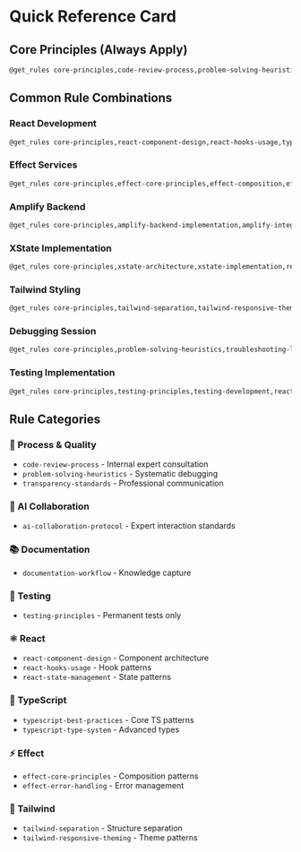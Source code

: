 # Quick Reference Card

## Core Principles (Always Apply)

```bash
@get_rules core-principles,code-review-process,problem-solving-heuristics,transparency-standards,ai-collaboration-protocol,silent-execution-protocol,documentation-workflow,testing-principles,clean-code,content-policy
```

## Common Rule Combinations

### React Development

```bash
@get_rules core-principles,react-component-design,react-hooks-usage,typescript-best-practices,testing-principles
```

### Effect Services

```bash
@get_rules core-principles,effect-core-principles,effect-composition,effect-error-handling,typescript-best-practices
```

### Amplify Backend

```bash
@get_rules core-principles,amplify-backend-implementation,amplify-integration-patterns,typescript-best-practices
```

### XState Implementation

```bash
@get_rules core-principles,xstate-architecture,xstate-implementation,react-state-management,typescript-best-practices
```

### Tailwind Styling

```bash
@get_rules core-principles,tailwind-separation,tailwind-responsive-theming,react-component-design
```

### Debugging Session

```bash
@get_rules core-principles,problem-solving-heuristics,troubleshooting-log,documentation-workflow
```

### Testing Implementation

```bash
@get_rules core-principles,testing-principles,testing-development,react-testing
```

## Rule Categories

### 🔄 Process & Quality

- `code-review-process` - Internal expert consultation
- `problem-solving-heuristics` - Systematic debugging
- `transparency-standards` - Professional communication

### 🤖 AI Collaboration  

- `ai-collaboration-protocol` - Expert interaction standards

### 📚 Documentation

- `documentation-workflow` - Knowledge capture

### 🧪 Testing

- `testing-principles` - Permanent tests only

### ⚛️ React

- `react-component-design` - Component architecture
- `react-hooks-usage` - Hook patterns
- `react-state-management` - State patterns

### 🔧 TypeScript

- `typescript-best-practices` - Core TS patterns
- `typescript-type-system` - Advanced types

### ⚡ Effect

- `effect-core-principles` - Composition patterns
- `effect-error-handling` - Error management

### 🎨 Tailwind

- `tailwind-separation` - Structure separation
- `tailwind-responsive-theming` - Theme patterns
